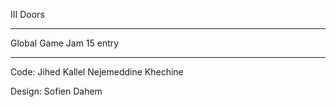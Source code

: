 III Doors
_______________

Global Game Jam 15 entry

_______________

Code:
Jihed Kallel
Nejemeddine Khechine

Design:
Sofien Dahem